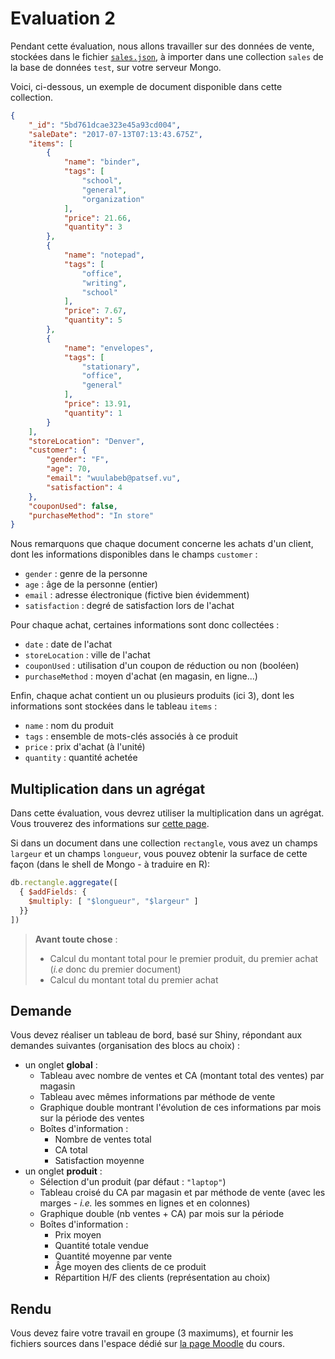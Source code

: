 # Evaluation 2

Pendant cette évaluation, nous allons travailler sur des données de vente, stockées dans le fichier [`sales.json`](sales.json), à importer dans une collection `sales` de la base de données `test`, sur votre serveur Mongo.

Voici, ci-dessous, un exemple de document disponible dans cette collection.

```json
{
    "_id": "5bd761dcae323e45a93cd004",
    "saleDate": "2017-07-13T07:13:43.675Z",
    "items": [
        {
            "name": "binder",
            "tags": [
                "school",
                "general",
                "organization"
            ],
            "price": 21.66,
            "quantity": 3
        },
        {
            "name": "notepad",
            "tags": [
                "office",
                "writing",
                "school"
            ],
            "price": 7.67,
            "quantity": 5
        },
        {
            "name": "envelopes",
            "tags": [
                "stationary",
                "office",
                "general"
            ],
            "price": 13.91,
            "quantity": 1
        }
    ],
    "storeLocation": "Denver",
    "customer": {
        "gender": "F",
        "age": 70,
        "email": "wuulabeb@patsef.vu",
        "satisfaction": 4
    },
    "couponUsed": false,
    "purchaseMethod": "In store"
}
```

Nous remarquons que chaque document concerne les achats d'un client, dont les informations disponibles dans le champs `customer` :

- `gender` : genre de la personne
- `age` : âge de la personne (entier)
- `email` : adresse électronique (fictive bien évidemment)
- `satisfaction` : degré de satisfaction lors de l'achat

Pour chaque achat, certaines informations sont donc collectées :

- `date` : date de l'achat
- `storeLocation` : ville de l'achat
- `couponUsed` : utilisation d'un coupon de réduction ou non (booléen)
- `purchaseMethod` : moyen d'achat (en magasin, en ligne...)

Enfin, chaque achat contient un ou plusieurs produits (ici 3), dont les informations sont stockées dans le tableau `items` :

- `name` : nom du produit
- `tags` : ensemble de mots-clés associés à ce produit
- `price` : prix d'achat (à l'unité)
- `quantity` : quantité achetée

## Multiplication dans un agrégat

Dans cette évaluation, vous devrez utiliser la multiplication dans un agrégat. Vous trouverez des informations sur <a href="https://docs.mongodb.com/manual/reference/operator/aggregation/multiply/" target="_blank">cette page</a>.

Si dans un document dans une collection `rectangle`, vous avez un champs `largeur` et un champs `longueur`, vous pouvez obtenir la surface de cette façon (dans le shell de Mongo - à traduire en R):

```js
db.rectangle.aggregate([
  { $addFields: {
    $multiply: [ "$longueur", "$largeur" ]
  }}
])
```

> **Avant toute chose** : 
> - Calcul du montant total pour le premier produit, du premier achat (*i.e* donc du premier document)
> - Calcul du montant total du premier achat

## Demande

Vous devez réaliser un tableau de bord, basé sur Shiny, répondant aux demandes suivantes (organisation des blocs au choix) :

- un onglet **global** :
    - Tableau avec nombre de ventes et CA (montant total des ventes) par magasin
    - Tableau avec mêmes informations par méthode de vente
    - Graphique double montrant l'évolution de ces informations par mois sur la période des ventes
    - Boîtes d'information :
        - Nombre de ventes total
        - CA total
        - Satisfaction moyenne
- un onglet **produit** :
    - Sélection d'un produit (par défaut : `"laptop"`)
    - Tableau croisé du CA par magasin et par méthode de vente (avec les marges - *i.e.* les sommes en lignes et en colonnes)
    - Graphique double (nb ventes + CA) par mois sur la période
    - Boîtes d'information :
        - Prix moyen
        - Quantité totale vendue
        - Quantité moyenne par vente
        - Âge moyen des clients de ce produit
        - Répartition H/F des clients (représentation au choix)

## Rendu

Vous devez faire votre travail en groupe (3 maximums), et fournir les fichiers sources dans l'espace dédié sur [la page Moodle](https://moodle.u-paris.fr/course/view.php?id=10312) du cours.


        